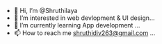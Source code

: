 - 👋 Hi, I’m @Shruthilaya
- 👀 I’m interested in web devlopment & UI design...
- 🌱 I’m currently learning App development ...
- 📫 How to reach me shruthidiv263@gmail.com ...

<!---
Shruthilay/Shruthilay is a ✨ special ✨ repository because its `README.md` (this file) appears on your GitHub profile.
You can click the Preview link to take a look at your changes.
--->
